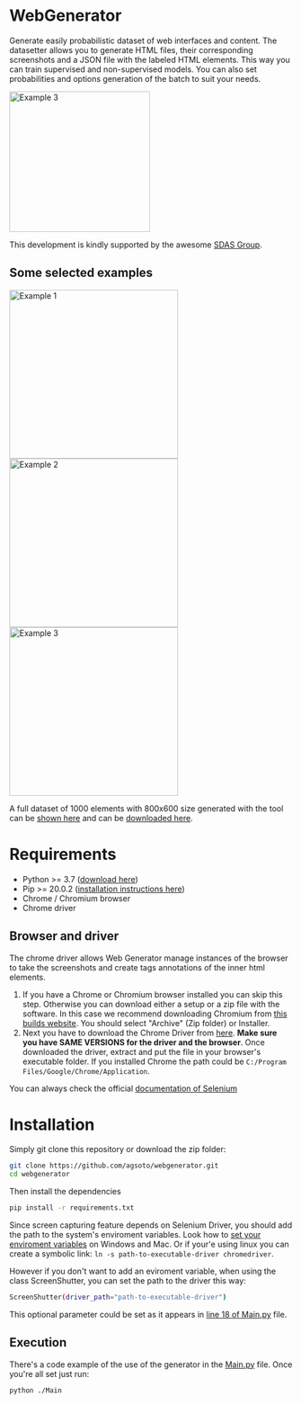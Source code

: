 # WebGenerator
Generate easily probabilistic dataset of web interfaces and content. The datasetter allows you to generate HTML files, their corresponding screenshots and a JSON file with the labeled HTML elements. This way you can train supervised and non-supervised models. You can also set probabilities and options generation of the batch to suit your needs.

<img src="https://imgur.com/a6o62Da.png" alt="Example 3" width="250">

This development is kindly supported by the awesome [SDAS Group](https://www.sdas-group.com/).

## Some selected examples
<img src="https://i.imgur.com/rlsanuU.png" alt="Example 1" width="300">
<img src="https://i.imgur.com/GnxOmgp.png" alt="Example 2" width="300">
<img src="https://i.imgur.com/vELUSQZ.png" alt="Example 3" width="300">

A full dataset of 1000 elements with 800x600 size generated with the tool can be [shown here](https://github.com/agsoto/webgenerator/tree/master/ExampleDataSetWebGenerator) and can be  [downloaded here](https://drive.google.com/file/d/1qjjkD57NaW9l8Oa16icjYRCgn2TDa0bW/view?usp=sharing).


# Requirements
* Python >= 3.7 ([download here](https://www.python.org/downloads/))
* Pip >= 20.0.2 ([installation instructions here](https://pip.pypa.io/en/stable/installing/))
* Chrome / Chromium browser
* Chrome driver

## Browser and driver
The chrome driver allows Web Generator manage instances of the browser to take the screenshots and create tags annotations of the inner html elements.

1. If you have a Chrome or Chromium browser installed you can skip this step. Otherwise
 you can download either a setup or a zip file with the software. In this case we recommend downloading
 Chromium from [this builds website](https://chromium.woolyss.com/). You should select "Archive" (Zip folder) or Installer.
2. Next you have to download the Chrome Driver from [here](https://chromedriver.chromium.org/). **Make sure
 you have SAME VERSIONS for the driver and the browser**. Once downloaded the driver, extract and put the file in your browser's executable folder. If you installed Chrome the path could be `C:/Program Files/Google/Chrome/Application`.

 You can always check the official [documentation of Selenium](https://github.com/SeleniumHQ/selenium/wiki/ChromeDriver)

# Installation
Simply git clone this repository or download the zip folder: 
```bash
git clone https://github.com/agsoto/webgenerator.git
cd webgenerator
```
Then install the dependencies
```bash
pip install -r requirements.txt
```
Since screen capturing feature depends on Selenium Driver, you should add the path to the system's enviroment variables. Look how to [set your enviroment variables](https://zwbetz.com/download-chromedriver-binary-and-add-to-your-path-for-automated-functional-testing/) on Windows and Mac. Or if your'e using linux you can create a symbolic link: 
`ln -s path-to-executable-driver chromedriver`.

However if you don't want to add an eviroment variable, when using the class ScreenShutter, you can set the path to the driver this way:
```bash
ScreenShutter(driver_path="path-to-executable-driver")
```
This optional parameter could be set as it appears in [line 18 of Main.py](https://github.com/agsoto/webgenerator/blob/master/Main.py#L18) file.

    
## Execution
There's a code example of the use of the generator in the [Main.py](https://github.com/agsoto/webgenerator/blob/master/Main.py) file. Once you're all set just run:
```bash
python ./Main
```
